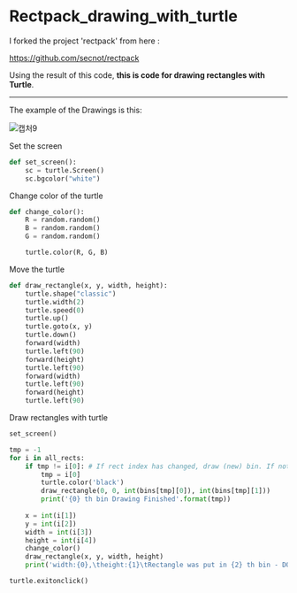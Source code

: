 # Rectpack_drawing_with_turtle

I forked the project 'rectpack' from here :


https://github.com/secnot/rectpack



Using the result of this code, **this is code for drawing rectangles with Turtle**.



---

The example of the Drawings is this:

![캡처9](https://user-images.githubusercontent.com/65406000/117544987-cb59b380-b05e-11eb-83de-6c9600cb46a1.JPG)


Set the screen
```python
def set_screen():
    sc = turtle.Screen()
    sc.bgcolor("white")
```

Change color of the turtle
```python
def change_color():
    R = random.random()
    B = random.random()
    G = random.random()

    turtle.color(R, G, B)
```

Move the turtle
```python
def draw_rectangle(x, y, width, height):
    turtle.shape("classic")
    turtle.width(2)
    turtle.speed(0)
    turtle.up()
    turtle.goto(x, y)
    turtle.down()
    forward(width)          
    turtle.left(90)
    forward(height)
    turtle.left(90)
    forward(width)
    turtle.left(90)
    forward(height)
    turtle.left(90)
```

Draw rectangles with turtle
```python
set_screen()

tmp = -1
for i in all_rects:
    if tmp != i[0]: # If rect index has changed, draw (new) bin. If not, don't have to draw the bin again.
        tmp = i[0]
        turtle.color('black')
        draw_rectangle(0, 0, int(bins[tmp][0]), int(bins[tmp][1]))
        print('{0} th bin Drawing Finished'.format(tmp))
    
    x = int(i[1])
    y = int(i[2])
    width = int(i[3])
    height = int(i[4])
    change_color()
    draw_rectangle(x, y, width, height)
    print('width:{0},\theight:{1}\tRectangle was put in {2} th bin - DONE'.format(width, height, tmp))

turtle.exitonclick()
```
